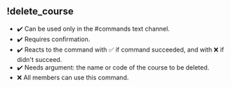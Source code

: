 ## !delete_course

- :heavy_check_mark: Can be used only in the #commands text channel.
- :heavy_check_mark: Requires confirmation.
- :heavy_check_mark: Reacts to the command with ✅ if command succeeded, and with ❌ if didn't succeed.
- :heavy_check_mark: Needs argument: the name or code of the course to be deleted.
- :x: All members can use this command.